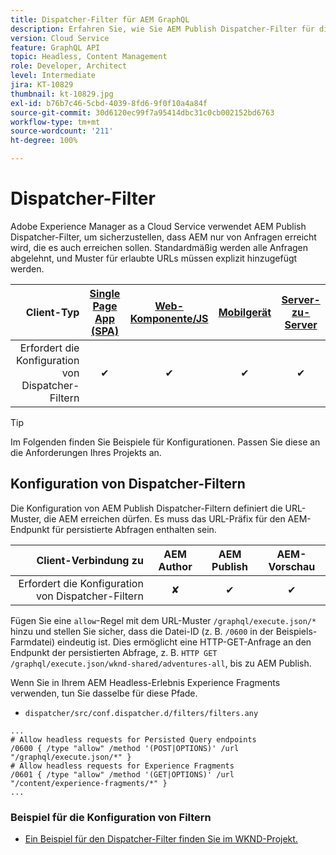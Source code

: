 ```yaml
---
title: Dispatcher-Filter für AEM GraphQL
description: Erfahren Sie, wie Sie AEM Publish Dispatcher-Filter für die Verwendung mit AEM GraphQL konfigurieren.
version: Cloud Service
feature: GraphQL API
topic: Headless, Content Management
role: Developer, Architect
level: Intermediate
jira: KT-10829
thumbnail: kt-10829.jpg
exl-id: b76b7c46-5cbd-4039-8fd6-9f0f10a4a84f
source-git-commit: 30d6120ec99f7a95414dbc31c0cb002152bd6763
workflow-type: tm+mt
source-wordcount: '211'
ht-degree: 100%

---
```


# Dispatcher-Filter

Adobe Experience Manager as a Cloud Service verwendet AEM Publish Dispatcher-Filter, um sicherzustellen, dass AEM nur von Anfragen erreicht wird, die es auch erreichen sollen. Standardmäßig werden alle Anfragen abgelehnt, und Muster für erlaubte URLs müssen explizit hinzugefügt werden.

| Client-Typ | [Single Page App (SPA)](../spa.md) | [Web-Komponente/JS](../web-component.md) | [Mobilgerät](../mobile.md) | [Server-zu-Server](../server-to-server.md) |
|------------------------------------------:|:---------------------:|:----------------:|:---------:|:----------------:|
| Erfordert die Konfiguration von Dispatcher-Filtern | ✔ | ✔ | ✔ | ✔ |

>[!TIP]
>
> Im Folgenden finden Sie Beispiele für Konfigurationen. Passen Sie diese an die Anforderungen Ihres Projekts an.

## Konfiguration von Dispatcher-Filtern

Die Konfiguration von AEM Publish Dispatcher-Filtern definiert die URL-Muster, die AEM erreichen dürfen. Es muss das URL-Präfix für den AEM-Endpunkt für persistierte Abfragen enthalten sein.

| Client-Verbindung zu | AEM Author | AEM Publish | AEM-Vorschau |
|------------------------------------------:|:----------:|:-------------:|:-------------:|
| Erfordert die Konfiguration von Dispatcher-Filtern | ✘ | ✔ | ✔ |

Fügen Sie eine `allow`-Regel mit dem URL-Muster `/graphql/execute.json/*` hinzu und stellen Sie sicher, dass die Datei-ID (z. B. `/0600` in der Beispiels-Farmdatei) eindeutig ist.
Dies ermöglicht eine HTTP-GET-Anfrage an den Endpunkt der persistierten Abfrage, z. B. `HTTP GET /graphql/execute.json/wknd-shared/adventures-all`, bis zu AEM Publish.

Wenn Sie in Ihrem AEM Headless-Erlebnis Experience Fragments verwenden, tun Sie dasselbe für diese Pfade.

+ `dispatcher/src/conf.dispatcher.d/filters/filters.any`

```
...
# Allow headless requests for Persisted Query endpoints
/0600 { /type "allow" /method '(POST|OPTIONS)' /url "/graphql/execute.json/*" }
# Allow headless requests for Experience Fragments
/0601 { /type "allow" /method '(GET|OPTIONS)' /url "/content/experience-fragments/*" }
...
```

### Beispiel für die Konfiguration von Filtern

+ [Ein Beispiel für den Dispatcher-Filter finden Sie im WKND-Projekt.](https://github.com/adobe/aem-guides-wknd/blob/main/dispatcher/src/conf.dispatcher.d/filters/filters.any#L28)
